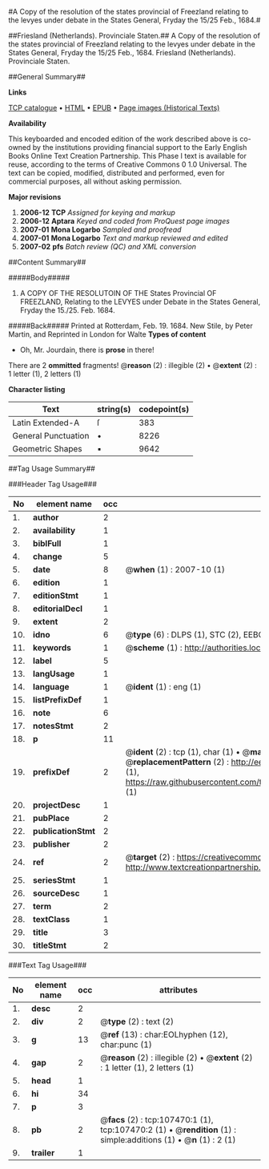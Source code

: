 #A Copy of the resolution of the states provincial of Freezland relating to the levyes under debate in the States General, Fryday the 15/25 Feb., 1684.#

##Friesland (Netherlands). Provinciale Staten.##
A Copy of the resolution of the states provincial of Freezland relating to the levyes under debate in the States General, Fryday the 15/25 Feb., 1684.
Friesland (Netherlands). Provinciale Staten.

##General Summary##

**Links**

[TCP catalogue](http://www.ota.ox.ac.uk/tcp/)  • 
[HTML](http://tei.it.ox.ac.uk/tcp/Texts-HTML/free/A34/A34519.html)  • 
[EPUB](http://tei.it.ox.ac.uk/tcp/Texts-EPUB/free/A34/A34519.epub) • 
[Page images (Historical Texts)](https://data.historicaltexts.jisc.ac.uk/view?pubId=eebo-18394254e&pageId=eebo-18394254e-107470-1)

**Availability**

This keyboarded and encoded edition of the
	       work described above is co-owned by the institutions
	       providing financial support to the Early English Books
	       Online Text Creation Partnership. This Phase I text is
	       available for reuse, according to the terms of Creative
	       Commons 0 1.0 Universal. The text can be copied,
	       modified, distributed and performed, even for
	       commercial purposes, all without asking permission.

**Major revisions**

1. __2006-12__ __TCP__ *Assigned for keying and markup*
1. __2006-12__ __Aptara__ *Keyed and coded from ProQuest page images*
1. __2007-01__ __Mona Logarbo__ *Sampled and proofread*
1. __2007-01__ __Mona Logarbo__ *Text and markup reviewed and edited*
1. __2007-02__ __pfs__ *Batch review (QC) and XML conversion*

##Content Summary##

#####Body#####

1. A COPY
OF THE
RESOLUTOIN
OF THE
States Provincial
OF
FREEZLAND,
Relating to the LEVYES under Debate in the
States General, Fryday the 15./25. Feb. 1684.

#####Back#####
Printed at Rotterdam, Feb. 19. 1684. New Stile, by   Peter Martin, and Reprinted in
London for Walte
**Types of content**

  * Oh, Mr. Jourdain, there is **prose** in there!

There are 2 **ommitted** fragments! 
 @__reason__ (2) : illegible (2)  •  @__extent__ (2) : 1 letter (1), 2 letters (1)

**Character listing**


|Text|string(s)|codepoint(s)|
|---|---|---|
|Latin Extended-A|ſ|383|
|General Punctuation|•|8226|
|Geometric Shapes|▪|9642|

##Tag Usage Summary##

###Header Tag Usage###

|No|element name|occ|attributes|
|---|---|---|---|
|1.|__author__|2||
|2.|__availability__|1||
|3.|__biblFull__|1||
|4.|__change__|5||
|5.|__date__|8| @__when__ (1) : 2007-10 (1)|
|6.|__edition__|1||
|7.|__editionStmt__|1||
|8.|__editorialDecl__|1||
|9.|__extent__|2||
|10.|__idno__|6| @__type__ (6) : DLPS (1), STC (2), EEBO-CITATION (1), OCLC (1), VID (1)|
|11.|__keywords__|1| @__scheme__ (1) : http://authorities.loc.gov/ (1)|
|12.|__label__|5||
|13.|__langUsage__|1||
|14.|__language__|1| @__ident__ (1) : eng (1)|
|15.|__listPrefixDef__|1||
|16.|__note__|6||
|17.|__notesStmt__|2||
|18.|__p__|11||
|19.|__prefixDef__|2| @__ident__ (2) : tcp (1), char (1)  •  @__matchPattern__ (2) : ([0-9\-]+):([0-9IVX]+) (1), (.+) (1)  •  @__replacementPattern__ (2) : http://eebo.chadwyck.com/downloadtiff?vid=$1&page=$2 (1), https://raw.githubusercontent.com/textcreationpartnership/Texts/master/tcpchars.xml#$1 (1)|
|20.|__projectDesc__|1||
|21.|__pubPlace__|2||
|22.|__publicationStmt__|2||
|23.|__publisher__|2||
|24.|__ref__|2| @__target__ (2) : https://creativecommons.org/publicdomain/zero/1.0/ (1), http://www.textcreationpartnership.org/docs/. (1)|
|25.|__seriesStmt__|1||
|26.|__sourceDesc__|1||
|27.|__term__|2||
|28.|__textClass__|1||
|29.|__title__|3||
|30.|__titleStmt__|2||


###Text Tag Usage###

|No|element name|occ|attributes|
|---|---|---|---|
|1.|__desc__|2||
|2.|__div__|2| @__type__ (2) : text (2)|
|3.|__g__|13| @__ref__ (13) : char:EOLhyphen (12), char:punc (1)|
|4.|__gap__|2| @__reason__ (2) : illegible (2)  •  @__extent__ (2) : 1 letter (1), 2 letters (1)|
|5.|__head__|1||
|6.|__hi__|34||
|7.|__p__|3||
|8.|__pb__|2| @__facs__ (2) : tcp:107470:1 (1), tcp:107470:2 (1)  •  @__rendition__ (1) : simple:additions (1)  •  @__n__ (1) : 2 (1)|
|9.|__trailer__|1||
